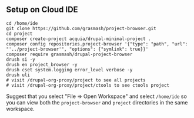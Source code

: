 

## Setup on Cloud IDE

```
cd /home/ide
git clone https://github.com/grasmash/project-browser.git
cd project
composer create-project acquia/drupal-minimal-project .
composer config repositories.project-browser '{"type": "path", "url": "'../project-browser'", "options": {"symlink": true}}'
composer require grasmash/drupal-project-browser
drush si -y
drush en project_browser -y
drush cset system.logging error_level verbose -y
drush uli
# visit	/drupal-org-proxy/project to see all projects
# visit /drupal-org-proxy/project/ctools to see ctools project
```

Suggest that you select "File => Open Workspace" and select `/home/ide` so you can view both the `project-browser` and `project` directories in the same workspace.
